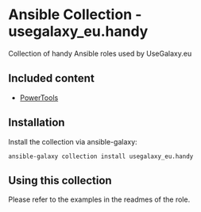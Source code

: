 # Ansible Collection - usegalaxy_eu.handy

Collection of handy Ansible roles used by UseGalaxy.eu

## Included content

- [PowerTools](roles/powertools/)

## Installation

Install the collection via ansible-galaxy:

`ansible-galaxy collection install usegalaxy_eu.handy`

## Using this collection

Please refer to the examples in the readmes of the role.